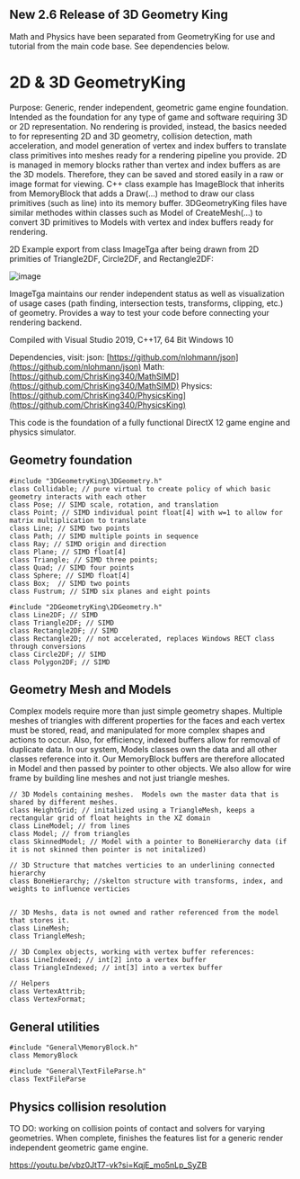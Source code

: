 ## New 2.6 Release of 3D Geometry King

Math and Physics have been separated from GeometryKing for use and tutorial from the main code base. See dependencies below.

# 2D & 3D GeometryKing

Purpose: Generic, render independent, geometric game engine foundation. 
Intended as the foundation for any type of game and software requiring 3D or 2D representation. No rendering is provided, instead, the basics needed to for representing 2D and 3D geometry, collision detection, math acceleration, and model generation of vertex and index buffers to translate class primitives into meshes ready for a rendering pipeline you provide. 2D is managed in memory blocks rather than vertex and index buffers as are the 3D models. Therefore, they can be saved and stored easily in a raw or image format for viewing. C\+\+ class example has ImageBlock that inherits from MemoryBlock that adds a Draw(...) method to draw our class primitives (such as line) into its memory buffer. 3DGeometryKing files have similar methodes within classes such as Model of CreateMesh(...) to convert 3D primitives to Models with vertex and index buffers ready for rendering. 

2D Example export from class ImageTga after being drawn from 2D primities of Triangle2DF, Circle2DF, and Rectangle2DF:

![image](https://user-images.githubusercontent.com/15188055/192162868-6b863a96-c34d-49b2-83d2-d2f9f18e1af1.png)

ImageTga maintains our render independent status as well as visualization of usage cases (path finding, intersection tests, transforms, clipping, etc.) of geometry. Provides a way to test your code before connecting your rendering backend.

Compiled with Visual Studio 2019, C\+\+17, 64 Bit Windows 10

Dependencies, visit:
   json:    [https://github.com/nlohmann/json](https://github.com/nlohmann/json)
   Math:    [https://github.com/ChrisKing340/MathSIMD](https://github.com/ChrisKing340/MathSIMD)
   Physics: [https://github.com/ChrisKing340/PhysicsKing](https://github.com/ChrisKing340/PhysicsKing)

This code is the foundation of a fully functional DirectX 12 game engine and physics simulator.

## Geometry foundation
   
    #include "3DGeometryKing\3DGeometry.h"
    class Collidable; // pure virtual to create policy of which basic geometry interacts with each other
    class Pose; // SIMD scale, rotation, and translation
    class Point; // SIMD individual point float[4] with w=1 to allow for matrix multiplication to translate
    class Line; // SIMD two points
    class Path; // SIMD multiple points in sequence
    class Ray; // SIMD origin and direction
    class Plane; // SIMD float[4]
    class Triangle; // SIMD three points;
    class Quad; // SIMD four points
    class Sphere; // SIMD float[4]
    class Box;  // SIMD two points
    class Fustrum; // SIMD six planes and eight points

    #include "2DGeometryKing\2DGeometry.h"
    class Line2DF; // SIMD
    class Triangle2DF; // SIMD
    class Rectangle2DF; // SIMD
    class Rectangle2D; // not accelerated, replaces Windows RECT class through conversions
    class Circle2DF; // SIMD
    class Polygon2DF; // SIMD

## Geometry Mesh and Models

Complex models require more than just simple geometry shapes.  Multiple meshes of triangles with different properties for the faces and each vertex must be stored, read, and manipulated for more complex shapes and actions to occur.  Also, for efficiency, indexed buffers allow for removal of duplicate data.  In our system, Models classes own the data and all other classes reference into it.  Our MemoryBlock buffers are therefore allocated in Model and then passed by pointer to other objects.  We also allow for wire frame by building line meshes and not just triangle meshes.

    // 3D Models containing meshes.  Models own the master data that is shared by different meshes. 
    class HeightGrid; // initalized using a TriangleMesh, keeps a rectangular grid of float heights in the XZ domain
    class LineModel; // from lines
    class Model; // from triangles
    class SkinnedModel; // Model with a pointer to BoneHierarchy data (if it is not skinned then pointer is not initalized)  
    
    // 3D Structure that matches verticies to an underlining connected hierarchy
    class BoneHierarchy; //skelton structure with transforms, index, and weights to influence verticies
    

    // 3D Meshs, data is not owned and rather referenced from the model that stores it.
    class LineMesh;
    class TriangleMesh;
    
    // 3D Complex objects, working with vertex buffer references:
    class LineIndexed; // int[2] into a vertex buffer
    class TriangleIndexed; // int[3] into a vertex buffer
    
    // Helpers
    class VertexAttrib;
    class VertexFormat;

## General utilities

    #include "General\MemoryBlock.h"
    class MemoryBlock

    #include "General\TextFileParse.h"
    class TextFileParse

## Physics collision resolution 

TO DO: working on collision points of contact and solvers for varying geometries. When complete, finishes the features list for a generic render independent geometric game engine.

https://youtu.be/vbz0JtT7-vk?si=KqjE_mo5nLp_SyZB
